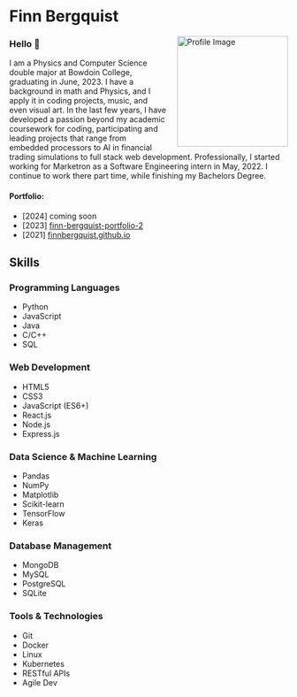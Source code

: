 # Finn Bergquist

<img src="https://github.com/user-attachments/assets/af02b94d-f6d7-4cd2-a282-e034f6ff018d" alt="Profile Image" width="200" align="right" style="margin-left: 20px;"/>

### Hello 👋

I am a Physics and Computer Science double major at Bowdoin College, graduating in June, 2023. I have a background in math and Physics, and I apply it in coding projects, music, and even visual art. In the last few years, I have developed a passion beyond my academic coursework for coding, participating and leading projects that range from embedded processors to AI in financial trading simulations to full stack web development. Professionally, I started working for Marketron as a Software Engineering intern in May, 2022. I continue to work there part time, while finishing my Bachelors Degree.

#### Portfolio:
- [2024] coming soon
- [2023] [finn-bergquist-portfolio-2](https://finn-bergquist-portfolio-2.vercel.app/)
- [2021] [finnbergquist.github.io](https://finnbergquist.github.io/)

## Skills

### Programming Languages
- Python
- JavaScript
- Java
- C/C++
- SQL

### Web Development
- HTML5
- CSS3
- JavaScript (ES6+)
- React.js
- Node.js
- Express.js

### Data Science & Machine Learning
- Pandas
- NumPy
- Matplotlib
- Scikit-learn
- TensorFlow
- Keras

### Database Management
- MongoDB
- MySQL
- PostgreSQL
- SQLite

### Tools & Technologies
- Git
- Docker
- Linux
- Kubernetes
- RESTful APIs
- Agile Dev
